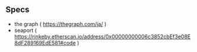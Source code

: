 ## Specs

- the graph ( https://thegraph.com/ja/ )
- seaport ( https://rinkeby.etherscan.io/address/0x00000000006c3852cbEf3e08E8dF289169EdE581#code )
